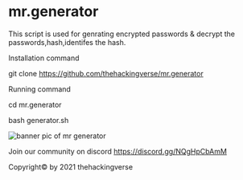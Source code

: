 # mr.generator
This script is used for genrating encrypted passwords &amp; decrypt the passwords,hash,identifes the hash.


Installation command


git clone https://github.com/thehackingverse/mr.generator



Running command



cd mr.generator


bash generator.sh

![banner pic of mr generator](https://user-images.githubusercontent.com/86924237/148196422-13deb4db-a45c-4980-af4d-4d03c4e159fd.png)


Join our community on discord https://discord.gg/NQgHpCbAmM 




Copyright© by 2021 thehackingverse



